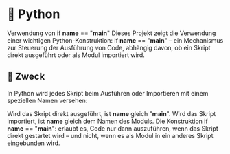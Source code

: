 # 🐍 Python
Verwendung von if __name__ == "__main__"
Dieses Projekt zeigt die Verwendung einer wichtigen Python-Konstruktion:
if __name__ == "__main__" – ein Mechanismus zur Steuerung der Ausführung von Code, abhängig davon, ob ein Skript direkt ausgeführt oder als Modul importiert wird.

## 📌 Zweck
In Python wird jedes Skript beim Ausführen oder Importieren mit einem speziellen Namen versehen:

Wird das Skript direkt ausgeführt, ist __name__ gleich "__main__".
Wird das Skript importiert, ist __name__ gleich dem Namen des Moduls.
Die Konstruktion if __name__ == "__main__": erlaubt es, Code nur dann auszuführen, wenn das Skript direkt gestartet wird – und nicht, wenn es als Modul in ein anderes Skript eingebunden wird.


